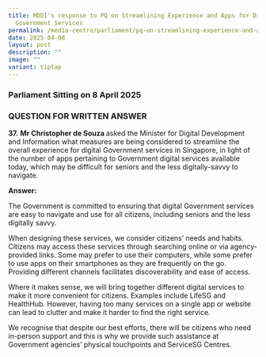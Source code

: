 ```yaml
---
title: MDDI's response to PQ on Streamlining Experience and Apps for Digital
  Government Services
permalink: /media-centre/parliament/pq-on-streamlining-experience-and-apps-for-digital-government-services/
date: 2025-04-08
layout: post
description: ""
image: ""
variant: tiptap
---
```

<h3>Parliament Sitting on 8 April 2025</h3>
<h3>QUESTION FOR WRITTEN ANSWER</h3>
<p><strong>37.</strong>  <strong>Mr Christopher de Souza </strong>asked the
Minister for Digital Development and Information what measures are being
considered to streamline the overall experience for digital Government
services in Singapore, in light of the number of apps pertaining to Government
digital services available today, which may be difficult for seniors and
the less digitally-savvy to navigate.</p>
<p><strong>Answer:</strong>
</p>
<p>The Government is committed to ensuring that digital Government services
are easy to navigate and use for all citizens, including seniors and the
less digitally savvy.</p>
<p>When designing these services, we consider citizens’ needs and habits.
Citizens may access these services through searching online or via agency-provided
links. Some may prefer to use their computers, while some prefer to use
apps on their smartphones as they are frequently on the go. Providing different
channels facilitates discoverability and ease of access.</p>
<p>Where it makes sense, we will bring together different digital services
to make it more convenient for citizens. Examples include LifeSG and HealthHub.
However, having too many services on a single app or website can lead to
clutter and make it harder to find the right service.</p>
<p>We recognise that despite our best efforts, there will be citizens who
need in-person support and this is why we provide such assistance at Government
agencies’ physical touchpoints and ServiceSG Centres.</p>